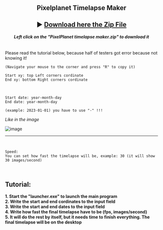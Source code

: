 <h2 align="center"> Pixelplanet Timelapse Maker </h2> 
<h2 align="center">
▶ <a href ="https://github.com/Batyoaron/pixelplanet_timelapse_maker/releases/tag/ptm1.3.1">
<strong> Download here the Zip File</strong>
</a> </h2>
<h4 align="center"> <em> Left click on the "PixelPlanet timelapse maker.zip" to download it </em> </h4>
<br>
Please read the tutorial below, because half of testers got error because not knowing it!

```
(Navigate your mouse to the corner and press "R" to copy it)

Start xy: top Left corners cordinate
End xy: bottom Right corners cordinate
```
<br>

```
Start date: year-month-day 
End date: year-month-day

(example: 2023-01-01) you have to use "-" !!!
```
<em> Like in the image </em>

![image](https://github.com/Batyoaron/pixelplanet_timelapse_maker/assets/111697446/ca9d393f-ef71-48a3-9c77-030b3edf45d4)

-----

<br>

```
Speed:
You can set how fast the timelapse will be, example: 30 (it will show 30 images/second)
```
<br>
<h2> Tutorial: </h2>
<b> 1. Start the "launcher.exe" to launch the main program </b>
<br>
<b> 2. Write the start and end cordinates to the input field </b>
<br>
<b> 3. Write the start and end dates to the input field </b>
<br>
<b> 4. Write how fast the final timelapse have to be (fps, images/second) </b>
<br>
<b> 5. It will do the rest by itself, but it needs time to finish everything. The final timelapse will be on the desktop</b>
